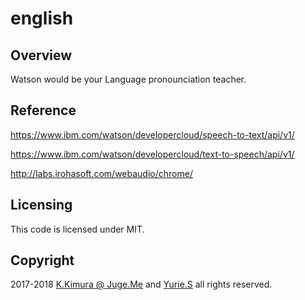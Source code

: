 # english

## Overview

Watson would be your Language pronounciation teacher.

## Reference

https://www.ibm.com/watson/developercloud/speech-to-text/api/v1/

https://www.ibm.com/watson/developercloud/text-to-speech/api/v1/

http://labs.irohasoft.com/webaudio/chrome/

## Licensing

This code is licensed under MIT.

## Copyright

2017-2018 [K.Kimura @ Juge.Me](https://github.com/dotnsf) and [Yurie.S](https://github.com/yuriette16) all rights reserved.

